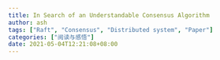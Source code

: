 ```yaml
---
title: In Search of an Understandable Consensus Algorithm
author: ash
tags: ["Raft", "Consensus", "Distributed system", "Paper"]
categories: ["阅读与感悟"]
date: 2021-05-04T12:21:08+08:00
---
```


